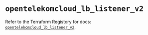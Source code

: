 # `opentelekomcloud_lb_listener_v2`

Refer to the Terraform Registory for docs: [`opentelekomcloud_lb_listener_v2`](https://www.terraform.io/docs/providers/opentelekomcloud/r/lb_listener_v2).
